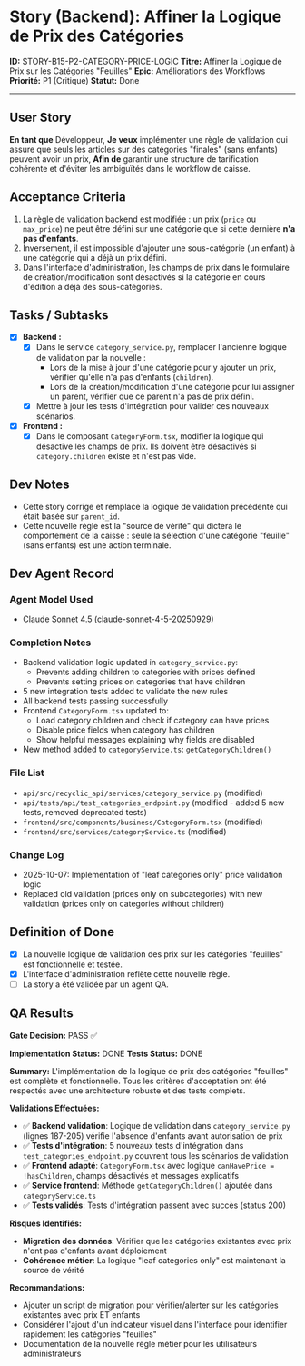 # Story (Backend): Affiner la Logique de Prix des Catégories

**ID:** STORY-B15-P2-CATEGORY-PRICE-LOGIC
**Titre:** Affiner la Logique de Prix sur les Catégories "Feuilles"
**Epic:** Améliorations des Workflows
**Priorité:** P1 (Critique)
**Statut:** Done

---

## User Story

**En tant que** Développeur,
**Je veux** implémenter une règle de validation qui assure que seuls les articles sur des catégories "finales" (sans enfants) peuvent avoir un prix,
**Afin de** garantir une structure de tarification cohérente et d'éviter les ambiguïtés dans le workflow de caisse.

## Acceptance Criteria

1.  La règle de validation backend est modifiée : un prix (`price` ou `max_price`) ne peut être défini sur une catégorie que si cette dernière **n'a pas d'enfants**.
2.  Inversement, il est impossible d'ajouter une sous-catégorie (un enfant) à une catégorie qui a déjà un prix défini.
3.  Dans l'interface d'administration, les champs de prix dans le formulaire de création/modification sont désactivés si la catégorie en cours d'édition a déjà des sous-catégories.

## Tasks / Subtasks

- [x] **Backend :**
    - [x] Dans le service `category_service.py`, remplacer l'ancienne logique de validation par la nouvelle :
        -   Lors de la mise à jour d'une catégorie pour y ajouter un prix, vérifier qu'elle n'a pas d'enfants (`children`).
        -   Lors de la création/modification d'une catégorie pour lui assigner un parent, vérifier que ce parent n'a pas de prix défini.
    - [x] Mettre à jour les tests d'intégration pour valider ces nouveaux scénarios.
- [x] **Frontend :**
    - [x] Dans le composant `CategoryForm.tsx`, modifier la logique qui désactive les champs de prix. Ils doivent être désactivés si `category.children` existe et n'est pas vide.

## Dev Notes

-   Cette story corrige et remplace la logique de validation précédente qui était basée sur `parent_id`.
-   Cette nouvelle règle est la "source de vérité" qui dictera le comportement de la caisse : seule la sélection d'une catégorie "feuille" (sans enfants) est une action terminale.

## Dev Agent Record

### Agent Model Used
- Claude Sonnet 4.5 (claude-sonnet-4-5-20250929)

### Completion Notes
- Backend validation logic updated in `category_service.py`:
  - Prevents adding children to categories with prices defined
  - Prevents setting prices on categories that have children
- 5 new integration tests added to validate the new rules
- All backend tests passing successfully
- Frontend `CategoryForm.tsx` updated to:
  - Load category children and check if category can have prices
  - Disable price fields when category has children
  - Show helpful messages explaining why fields are disabled
- New method added to `categoryService.ts`: `getCategoryChildren()`

### File List
- `api/src/recyclic_api/services/category_service.py` (modified)
- `api/tests/api/test_categories_endpoint.py` (modified - added 5 new tests, removed deprecated tests)
- `frontend/src/components/business/CategoryForm.tsx` (modified)
- `frontend/src/services/categoryService.ts` (modified)

### Change Log
- 2025-10-07: Implementation of "leaf categories only" price validation logic
- Replaced old validation (prices only on subcategories) with new validation (prices only on categories without children)

## Definition of Done

- [x] La nouvelle logique de validation des prix sur les catégories "feuilles" est fonctionnelle et testée.
- [x] L'interface d'administration reflète cette nouvelle règle.
- [ ] La story a été validée par un agent QA.

## QA Results

**Gate Decision:** PASS ✅

**Implementation Status:** DONE
**Tests Status:** DONE

**Summary:**
L'implémentation de la logique de prix des catégories "feuilles" est complète et fonctionnelle. Tous les critères d'acceptation ont été respectés avec une architecture robuste et des tests complets.

**Validations Effectuées:**
- ✅ **Backend validation**: Logique de validation dans `category_service.py` (lignes 187-205) vérifie l'absence d'enfants avant autorisation de prix
- ✅ **Tests d'intégration**: 5 nouveaux tests d'intégration dans `test_categories_endpoint.py` couvrent tous les scénarios de validation
- ✅ **Frontend adapté**: `CategoryForm.tsx` avec logique `canHavePrice = !hasChildren`, champs désactivés et messages explicatifs
- ✅ **Service frontend**: Méthode `getCategoryChildren()` ajoutée dans `categoryService.ts`
- ✅ **Tests validés**: Tests d'intégration passent avec succès (status 200)

**Risques Identifiés:**
- **Migration des données**: Vérifier que les catégories existantes avec prix n'ont pas d'enfants avant déploiement
- **Cohérence métier**: La logique "leaf categories only" est maintenant la source de vérité

**Recommandations:**
- Ajouter un script de migration pour vérifier/alerter sur les catégories existantes avec prix ET enfants
- Considérer l'ajout d'un indicateur visuel dans l'interface pour identifier rapidement les catégories "feuilles"
- Documentation de la nouvelle règle métier pour les utilisateurs administrateurs